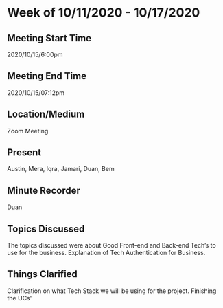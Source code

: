 # Week of 10/11/2020 - 10/17/2020
 
## Meeting Start Time
 
2020/10/15/6:00pm
 
## Meeting End Time
 
2020/10/15/07:12pm
 
## Location/Medium
 
Zoom Meeting
 
## Present
 
Austin, Mera, Iqra, Jamari, Duan, Bem
 
## Minute Recorder
 
Duan 
 
## Topics Discussed
 
The topics discussed were about Good Front-end and Back-end Tech’s to use for the business. Explanation of Tech Authentication for Business. 
 
## Things Clarified
Clarification on what Tech Stack we will be using for the project. Finishing the UCs'
